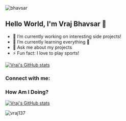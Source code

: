 ![bhavsar](https://user-images.githubusercontent.com/69980892/133012536-4893c850-3c7a-463f-916c-52512f3154fb.png)


## Hello World, I'm Vraj Bhavsar 👋

- 🔭 I’m currently working on interesting side projects!
- 🌱 I’m currently learning everything 🤣
- 💬 Ask me about my projects
- ⚡ Fun fact: I love to play sports!

[![Vraj's GitHub stats](https://github-readme-stats.vercel.app/api?username=vraj137)](https://github.com/vraj137)

### Connect with me: 


### How Am I Doing?
[![Vraj's GitHub stats](https://github-readme-stats.vercel.app/api?username=vraj137)](https://github.com/vraj137)

<p align="left"> <img src="https://komarev.com/ghpvc/?username=vraj137&label=Profile%20views&color=0e75b6&style=flat" alt="vraj137" /> </p>


